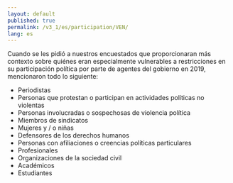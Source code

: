 ```yaml
---
layout: default
published: true
permalink: /v3_1/es/participation/VEN/
lang: es
---
```


Cuando se les pidió a nuestros encuestados que proporcionaran más contexto sobre quiénes eran especialmente vulnerables a restricciones en su participación política por parte de agentes del gobierno en 2019, mencionaron todo lo siguiente:
-	Periodistas
-	Personas que protestan o participan en actividades políticas no violentas
-	Personas involucradas o sospechosas de violencia política
-	Miembros de sindicatos
-	Mujeres y / o niñas
-	Defensores de los derechos humanos
-	Personas con afiliaciones o creencias políticas particulares
-	Profesionales
-	Organizaciones de la sociedad civil
-	Académicos
-	Estudiantes
